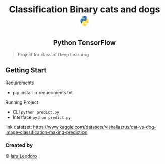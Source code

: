 # <center> Classification Binary cats and dogs <img src="https://raw.githubusercontent.com/devicons/devicon/master/icons/python/python-original.svg" width="30" height="40" alt="log" /> </center> 

## <center> Python TensorFlow </center> 

> Project for class of Deep Learning

## Getting Start

Requirements

- pip install -r requeriments.txt

Running Project

- CLI `python predict.py`
- Interface `python predict.py`

link datatset: https://www.kaggle.com/datasets/vishallazrus/cat-vs-dog-image-classification-making-prediction

### Created by
© [Iara Leodoro](https://github.com/yara-leodoro)